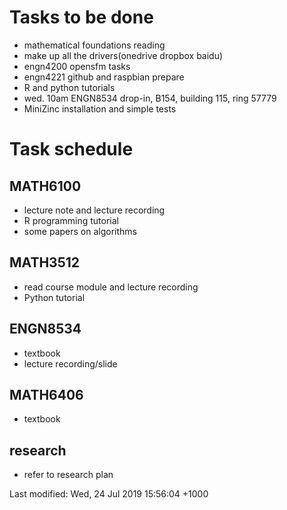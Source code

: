 # Tasks to be done

* mathematical foundations reading
* make up all the drivers(onedrive dropbox baidu)
* engn4200 opensfm tasks
* engn4221 github and raspbian prepare
* R and python tutorials
* wed. 10am ENGN8534 drop-in, B154, building 115, ring 57779
* MiniZinc installation and simple tests


# Task schedule

## MATH6100
* lecture note and lecture recording
* R programming tutorial
* some papers on algorithms

## MATH3512
* read course module and lecture recording
* Python tutorial

## ENGN8534
* textbook
* lecture recording/slide

## MATH6406
* textbook

## research
* refer to research plan


Last modified: Wed, 24 Jul 2019 15:56:04 +1000
